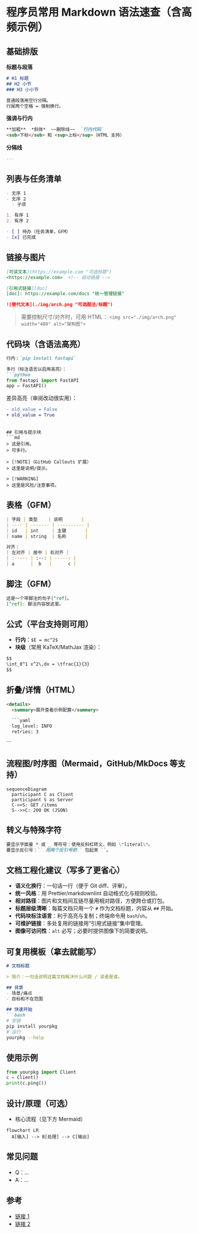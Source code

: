 # 程序员常用 Markdown 语法速查（含高频示例）

## 基础排版

**标题与段落**

```md
# H1 标题
## H2 小节
### H3 小小节

普通段落用空行分隔。  
行尾两个空格 = 强制换行。
```

**强调与行内**

```md
**加粗**  *斜体*  ~~删除线~~  `行内代码`  
<sub>下标</sub> 和 <sup>上标</sup>（HTML 支持）
```

**分隔线**

```md
---
```

## 列表与任务清单

```md
- 无序 1
- 无序 2
  - 子项

1. 有序 1
2. 有序 2

- [ ] 待办（任务清单，GFM）
- [x] 已完成
```

## 链接与图片

```md
[可读文本](https://example.com "可选标题")
<https://example.com>  <!-- 自动链接 -->

[引用式链接][doc]
[doc]: https://example.com/docs "统一管理链接"

![替代文本](./img/arch.png "可选图注/标题")
```

> 需要控制尺寸/对齐时，可用 HTML：
> `<img src="./img/arch.png" width="480" alt="架构图">`

## 代码块（含语法高亮）

````md
行内：`pip install fastapi`

多行（标注语言以启用高亮）：
```python
from fastapi import FastAPI
app = FastAPI()
````

差异高亮（审阅改动很实用）：

```diff
- old_value = False
+ old_value = True
```

````

## 引用与提示块
```md
> 这是引用。
> 可多行。

> [!NOTE]（GitHub Callouts 扩展）
> 这里是说明/提示。

> [!WARNING]
> 这里是风险/注意事项。
````

## 表格（GFM）

```md
| 字段 | 类型    | 说明       |
| ---- | ------- | ---------- |
| id   | int     | 主键       |
| name | string  | 名称       |

对齐：
| 左对齐 | 居中 | 右对齐 |
| :----- | :--: | -----: |
| a      |  b   |      c |
```

## 脚注（GFM）

```md
这是一个带脚注的句子[^ref]。
[^ref]: 脚注内容放这里。
```

## 公式（平台支持则可用）

* **行内**：`$E = mc^2$`
* **块级**（常用 KaTeX/MathJax 渲染）：

```md
$$
\int_0^1 x^2\,dx = \tfrac{1}{3}
$$
```

## 折叠/详情（HTML）

````html
<details>
  <summary>展开查看示例配置</summary>

  ```yaml
  log_level: INFO
  retries: 3
````

</details>
```

## 流程图/时序图（Mermaid，GitHub/MkDocs 等支持）

```mermaid
sequenceDiagram
  participant C as Client
  participant S as Server
  C->>S: GET /items
  S-->>C: 200 OK (JSON)
```

## 转义与特殊字符

```md
要显示字面量 * 或 _ 等符号：使用反斜杠转义，例如 \*literal\*。
要显示反引号：`` 用两个反引号把 ` 包起来 ``。
```

## 文档工程化建议（写多了更省心）

* **语义化换行**：一句话一行（便于 Git diff、评审）。
* **统一风格**：用 Prettier/markdownlint 自动格式化与规则校验。
* **相对路径**：图片和文档间互链尽量用相对路径，方便跨仓或打包。
* **标题层级清晰**：每篇文档只用一个 `#` 作为文档标题，内容从 `##` 开始。
* **代码块标注语言**：利于高亮与复制；终端命令用 `bash`/`sh`。
* **可维护链接**：多处复用的链接用“引用式链接”集中管理。
* **图像可访问性**：`alt` 必写；必要时提供图像下的简要说明。

## 可复用模板（拿去就能写）

````md
# 文档标题

> 简介：一句话说明这篇文档解决什么问题 / 读者是谁。

## 背景
- 场景/痛点
- 目标和不在范围

## 快速开始
```bash
# 安装
pip install yourpkg
# 运行
yourpkg --help
````

## 使用示例

```python
from yourpkg import Client
c = Client()
print(c.ping())
```

## 设计/原理（可选）

* 核心流程（见下方 Mermaid）

```mermaid
flowchart LR
  A[输入] --> B[处理] --> C[输出]
```

## 常见问题

* Q：...
* A：...

## 参考

* [链接 1](https://example.com)
* [链接 2](https://example.com)

